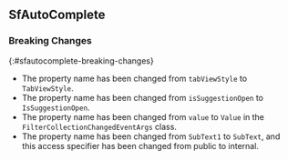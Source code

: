 ## SfAutoComplete


### Breaking Changes
{:#sfautocomplete-breaking-changes}

* The  property name has been changed from `tabViewStyle` to `TabViewStyle`.
* The  property name has been changed from `isSuggestionOpen` to `IsSuggestionOpen`.
* The  property name has been changed from `value` to `Value` in the `FilterCollectionChangedEventArgs` class.
* The  property name has been changed from `SubText1` to `SubText`, and this access specifier has been changed from public to internal.